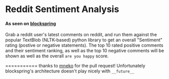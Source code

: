 Reddit Sentiment Analysis 
======================= 
#### As seen on [blockspring](https://api.blockspring.com/users/robert-wett/blocks/24665639b10e5da3d6d3c5a4952b936e)  

Grab a reddit user's latest comments on reddit, and run them against the popular TextBlob (NLTK-based) python library to get an overall "Sentiment" rating (postive or negative statements). The top 10 rated positive comments and their sentiment ranking, as well as the top 10 negative comments will be shown as well as the overall `are you happy` score. 

=========== 
thanks to [mneko](https://github.com/mneko) for the pull request! Unfortunately blockspring's architecture doesn't play nicely with `__future__` 
